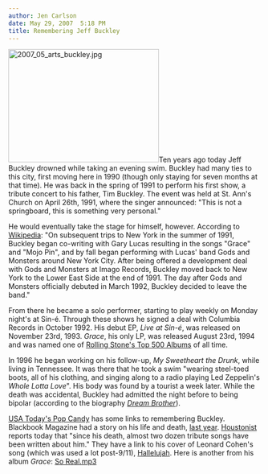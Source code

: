 ```yaml
---
author: Jen Carlson
date: May 29, 2007  5:18 PM
title: Remembering Jeff Buckley
---
```


<p><img alt="2007_05_arts_buckley.jpg" src="https://web.archive.org/web/20111119105157im_/http://www.gothamist.com/attachments/arts_jen/2007_05_arts_buckley.jpg" width="300" height="225" class="left">Ten years ago today Jeff Buckley drowned while taking an evening swim. Buckley had many ties to this city, first moving here in 1990 (though only staying for seven months at that time). He was back in the spring of 1991 to perform his first show, a tribute concert to his father, Tim Buckley. The event was held at St. Ann&apos;s Church on April 26th, 1991, where the singer announced: &quot;This is not a springboard, this is something very personal.&quot;</p>

<p>He would eventually take the stage for himself, however. According to <a href="https://web.archive.org/web/20111119105157/http://en.wikipedia.org/wiki/Jeff_Buckley">Wikipedia</a>: &quot;On subsequent trips to New York in the summer of 1991, Buckley began co-writing with Gary Lucas resulting in the songs &quot;Grace&quot; and &quot;Mojo Pin&quot;, and by fall began performing with Lucas&apos; band Gods and Monsters around New York City.  After being offered a development deal with Gods and Monsters at Imago Records, Buckley moved back to New York to the Lower East Side at the end of 1991. The day after Gods and Monsters officially debuted in March 1992, Buckley decided to leave the band.&quot;</p>

<p>From there he became a solo performer, starting to play weekly on Monday night&apos;s at Sin-&#xE9;. Through these shows he signed a deal with Columbia Records in October 1992. His debut EP, <em>Live at Sin-&#xE9;</em>, was released on November 23rd, 1993. <em>Grace</em>, his only LP, was released August 23rd, 1994 and was named one of <a href="https://web.archive.org/web/20111119105157/http://www.amazon.com/500-Greatest-Albums-All-Times/dp/1932958010">Rolling Stone&apos;s Top 500 Albums</a> of all time. </p>

<p>In 1996 he began working on his follow-up, <em>My Sweetheart the Drunk</em>, while living in Tennessee. It was there that he took a swim  &quot;wearing steel-toed boots, all of his clothing, and singing along to a radio playing Led Zeppelin&apos;s <em>Whole Lotta Love</em>&quot;. His body was found by a tourist a week later. While the death was accidental, Buckley had admitted the night before to being bipolar (according to the biography <a href="https://web.archive.org/web/20111119105157/http://www.amazon.com/Dream-Brother-Lives-Music-Buckley/dp/0061076082"><em>Dream Brother</em></a>). </p>

<p><a href="https://web.archive.org/web/20111119105157/http://blogs.usatoday.com/popcandy/2007/05/remembering_jef.html">USA Today&apos;s Pop Candy</a> has some links to remembering Buckley. Blackbook Magazine had a story on his life and death, <a href="https://web.archive.org/web/20111119105157/http://www.blackbookmag.com/Features/2006/WebOnly/Jeff_Buckley_Remembered.aqf">last year</a>. <a href="https://web.archive.org/web/20111119105157/http://www.houstonist.com/archives/2007/05/29/jeff_buckley_re.php">Houstonist</a> reports today that &quot;since his death, almost two dozen tribute songs have been written about him.&quot; They have a link to his cover of Leonard Cohen&apos;s song (which was used a lot post-9/11), <a href="https://web.archive.org/web/20111119105157/http://profile.imeem.com/AQRw6x/music/7UdT3zZm/hallelujah/">Hallelujah</a>.  Here is another from his album <em>Grace</em>: <a href="https://web.archive.org/web/20111119105157/http://dailyrefill.blogs.com/daily/files/05_so_real.mp3">So Real.mp3</a></p>